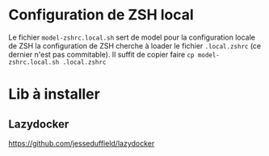 # Configuration de ZSH local

Le fichier `model-zshrc.local.sh` sert de model pour la configuration locale de ZSH
la configuration de ZSH cherche à loader le fichier `.local.zshrc` (ce dernier n'est pas commitable).
Il suffit de copier faire `cp model-zshrc.local.sh .local.zshrc`

# Lib à installer

## Lazydocker

https://github.com/jesseduffield/lazydocker